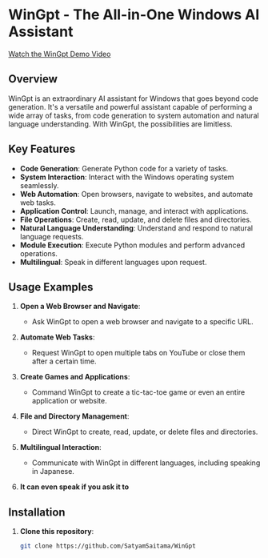 # WinGpt - The All-in-One Windows AI Assistant
[Watch the WinGpt Demo Video](assests/Tic%20Tac%20Toe.mp4)
## Overview

WinGpt is an extraordinary AI assistant for Windows that goes beyond code generation. It's a versatile and powerful assistant capable of performing a wide array of tasks, from code generation to system automation and natural language understanding. With WinGpt, the possibilities are limitless.

## Key Features

- **Code Generation**: Generate Python code for a variety of tasks.
- **System Interaction**: Interact with the Windows operating system seamlessly.
- **Web Automation**: Open browsers, navigate to websites, and automate web tasks.
- **Application Control**: Launch, manage, and interact with applications.
- **File Operations**: Create, read, update, and delete files and directories.
- **Natural Language Understanding**: Understand and respond to natural language requests.
- **Module Execution**: Execute Python modules and perform advanced operations.
- **Multilingual**: Speak in different languages upon request.

## Usage Examples

1. **Open a Web Browser and Navigate**:
   - Ask WinGpt to open a web browser and navigate to a specific URL.

2. **Automate Web Tasks**:
   - Request WinGpt to open multiple tabs on YouTube or close them after a certain time.

3. **Create Games and Applications**:
   - Command WinGpt to create a tic-tac-toe game or even an entire application or website.

4. **File and Directory Management**:
   - Direct WinGpt to create, read, update, or delete files and directories.

5. **Multilingual Interaction**:
   - Communicate with WinGpt in different languages, including speaking in Japanese.
6. **It can even speak if you ask it to**
## Installation

1. **Clone this repository**:

   ```bash
   git clone https://github.com/SatyamSaitama/WinGpt
